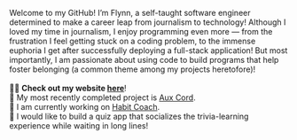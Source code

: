 Welcome to my GitHub! I’m Flynn, a self-taught software engineer determined to make a career leap from journalism to technology! Although I loved my time in journalism, I enjoy programming even more — from the frustration I feel getting stuck on a coding problem, to the immense euphoria I get after successfully deploying a full-stack application! But most importantly, I am passionate about using code to build programs that help foster belonging (a common theme among my projects heretofore)! <br> 
<br>
👨‍💻 <b>Check out my website <a href="https://ftrichardson.github.io/portfolio/">here</a></b>!<br>
🎸 My most recently completed project is [Aux Cord](https://aux-cord.onrender.com/).<br>
🌱 I am currently working on [Habit Coach](https://habit-coach.netlify.app/).<br>
🔭 I would like to build a quiz app that socializes the trivia-learning experience while waiting in long lines!

